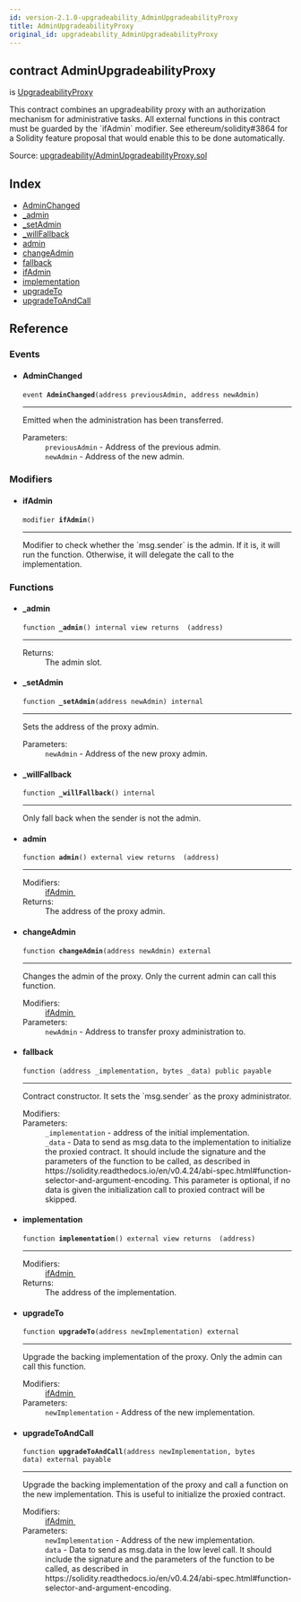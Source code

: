 ```yaml
---
id: version-2.1.0-upgradeability_AdminUpgradeabilityProxy
title: AdminUpgradeabilityProxy
original_id: upgradeability_AdminUpgradeabilityProxy
---
```


<div class="contract-doc"><div class="contract"><h2 class="contract-header"><span class="contract-kind">contract</span> AdminUpgradeabilityProxy</h2><p class="base-contracts"><span>is</span> <a href="upgradeability_UpgradeabilityProxy.html">UpgradeabilityProxy</a></p><p class="description">This contract combines an upgradeability proxy with an authorization mechanism for administrative tasks. All external functions in this contract must be guarded by the `ifAdmin` modifier. See ethereum/solidity#3864 for a Solidity feature proposal that would enable this to be done automatically.</p><div class="source">Source: <a href="git+https://github.com/zeppelinos/zos/blob/v2.0.0/contracts/upgradeability/AdminUpgradeabilityProxy.sol" target="_blank">upgradeability/AdminUpgradeabilityProxy.sol</a></div></div><div class="index"><h2>Index</h2><ul><li><a href="upgradeability_AdminUpgradeabilityProxy.html#AdminChanged">AdminChanged</a></li><li><a href="upgradeability_AdminUpgradeabilityProxy.html#_admin">_admin</a></li><li><a href="upgradeability_AdminUpgradeabilityProxy.html#_setAdmin">_setAdmin</a></li><li><a href="upgradeability_AdminUpgradeabilityProxy.html#_willFallback">_willFallback</a></li><li><a href="upgradeability_AdminUpgradeabilityProxy.html#admin">admin</a></li><li><a href="upgradeability_AdminUpgradeabilityProxy.html#changeAdmin">changeAdmin</a></li><li><a href="upgradeability_AdminUpgradeabilityProxy.html#">fallback</a></li><li><a href="upgradeability_AdminUpgradeabilityProxy.html#ifAdmin">ifAdmin</a></li><li><a href="upgradeability_AdminUpgradeabilityProxy.html#implementation">implementation</a></li><li><a href="upgradeability_AdminUpgradeabilityProxy.html#upgradeTo">upgradeTo</a></li><li><a href="upgradeability_AdminUpgradeabilityProxy.html#upgradeToAndCall">upgradeToAndCall</a></li></ul></div><div class="reference"><h2>Reference</h2><div class="events"><h3>Events</h3><ul><li><div class="item event"><span id="AdminChanged" class="anchor-marker"></span><h4 class="name">AdminChanged</h4><div class="body"><code class="signature">event <strong>AdminChanged</strong><span>(address previousAdmin, address newAdmin) </span></code><hr/><div class="description"><p>Emitted when the administration has been transferred.</p></div><dl><dt><span class="label-parameters">Parameters:</span></dt><dd><div><code>previousAdmin</code> - Address of the previous admin.</div><div><code>newAdmin</code> - Address of the new admin.</div></dd></dl></div></div></li></ul></div><div class="modifiers"><h3>Modifiers</h3><ul><li><div class="item modifier"><span id="ifAdmin" class="anchor-marker"></span><h4 class="name">ifAdmin</h4><div class="body"><code class="signature">modifier <strong>ifAdmin</strong><span>() </span></code><hr/><div class="description"><p>Modifier to check whether the `msg.sender` is the admin. If it is, it will run the function. Otherwise, it will delegate the call to the implementation.</p></div></div></div></li></ul></div><div class="functions"><h3>Functions</h3><ul><li><div class="item function"><span id="_admin" class="anchor-marker"></span><h4 class="name">_admin</h4><div class="body"><code class="signature">function <strong>_admin</strong><span>() </span><span>internal </span><span>view </span><span>returns  (address) </span></code><hr/><dl><dt><span class="label-return">Returns:</span></dt><dd>The admin slot.</dd></dl></div></div></li><li><div class="item function"><span id="_setAdmin" class="anchor-marker"></span><h4 class="name">_setAdmin</h4><div class="body"><code class="signature">function <strong>_setAdmin</strong><span>(address newAdmin) </span><span>internal </span></code><hr/><div class="description"><p>Sets the address of the proxy admin.</p></div><dl><dt><span class="label-parameters">Parameters:</span></dt><dd><div><code>newAdmin</code> - Address of the new proxy admin.</div></dd></dl></div></div></li><li><div class="item function"><span id="_willFallback" class="anchor-marker"></span><h4 class="name">_willFallback</h4><div class="body"><code class="signature">function <strong>_willFallback</strong><span>() </span><span>internal </span></code><hr/><div class="description"><p>Only fall back when the sender is not the admin.</p></div></div></div></li><li><div class="item function"><span id="admin" class="anchor-marker"></span><h4 class="name">admin</h4><div class="body"><code class="signature">function <strong>admin</strong><span>() </span><span>external </span><span>view </span><span>returns  (address) </span></code><hr/><dl><dt><span class="label-modifiers">Modifiers:</span></dt><dd><a href="upgradeability_AdminUpgradeabilityProxy.html#ifAdmin">ifAdmin </a></dd><dt><span class="label-return">Returns:</span></dt><dd>The address of the proxy admin.</dd></dl></div></div></li><li><div class="item function"><span id="changeAdmin" class="anchor-marker"></span><h4 class="name">changeAdmin</h4><div class="body"><code class="signature">function <strong>changeAdmin</strong><span>(address newAdmin) </span><span>external </span></code><hr/><div class="description"><p>Changes the admin of the proxy. Only the current admin can call this function.</p></div><dl><dt><span class="label-modifiers">Modifiers:</span></dt><dd><a href="upgradeability_AdminUpgradeabilityProxy.html#ifAdmin">ifAdmin </a></dd><dt><span class="label-parameters">Parameters:</span></dt><dd><div><code>newAdmin</code> - Address to transfer proxy administration to.</div></dd></dl></div></div></li><li><div class="item function"><span id="fallback" class="anchor-marker"></span><h4 class="name">fallback</h4><div class="body"><code class="signature">function <strong></strong><span>(address _implementation, bytes _data) </span><span>public </span><span>payable </span></code><hr/><div class="description"><p>Contract constructor. It sets the `msg.sender` as the proxy administrator.</p></div><dl><dt><span class="label-modifiers">Modifiers:</span></dt><dd></dd><dt><span class="label-parameters">Parameters:</span></dt><dd><div><code>_implementation</code> - address of the initial implementation.</div><div><code>_data</code> - Data to send as msg.data to the implementation to initialize the proxied contract. It should include the signature and the parameters of the function to be called, as described in https://solidity.readthedocs.io/en/v0.4.24/abi-spec.html#function-selector-and-argument-encoding. This parameter is optional, if no data is given the initialization call to proxied contract will be skipped.</div></dd></dl></div></div></li><li><div class="item function"><span id="implementation" class="anchor-marker"></span><h4 class="name">implementation</h4><div class="body"><code class="signature">function <strong>implementation</strong><span>() </span><span>external </span><span>view </span><span>returns  (address) </span></code><hr/><dl><dt><span class="label-modifiers">Modifiers:</span></dt><dd><a href="upgradeability_AdminUpgradeabilityProxy.html#ifAdmin">ifAdmin </a></dd><dt><span class="label-return">Returns:</span></dt><dd>The address of the implementation.</dd></dl></div></div></li><li><div class="item function"><span id="upgradeTo" class="anchor-marker"></span><h4 class="name">upgradeTo</h4><div class="body"><code class="signature">function <strong>upgradeTo</strong><span>(address newImplementation) </span><span>external </span></code><hr/><div class="description"><p>Upgrade the backing implementation of the proxy. Only the admin can call this function.</p></div><dl><dt><span class="label-modifiers">Modifiers:</span></dt><dd><a href="upgradeability_AdminUpgradeabilityProxy.html#ifAdmin">ifAdmin </a></dd><dt><span class="label-parameters">Parameters:</span></dt><dd><div><code>newImplementation</code> - Address of the new implementation.</div></dd></dl></div></div></li><li><div class="item function"><span id="upgradeToAndCall" class="anchor-marker"></span><h4 class="name">upgradeToAndCall</h4><div class="body"><code class="signature">function <strong>upgradeToAndCall</strong><span>(address newImplementation, bytes data) </span><span>external </span><span>payable </span></code><hr/><div class="description"><p>Upgrade the backing implementation of the proxy and call a function on the new implementation. This is useful to initialize the proxied contract.</p></div><dl><dt><span class="label-modifiers">Modifiers:</span></dt><dd><a href="upgradeability_AdminUpgradeabilityProxy.html#ifAdmin">ifAdmin </a></dd><dt><span class="label-parameters">Parameters:</span></dt><dd><div><code>newImplementation</code> - Address of the new implementation.</div><div><code>data</code> - Data to send as msg.data in the low level call. It should include the signature and the parameters of the function to be called, as described in https://solidity.readthedocs.io/en/v0.4.24/abi-spec.html#function-selector-and-argument-encoding.</div></dd></dl></div></div></li></ul></div></div></div>
